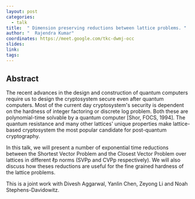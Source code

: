 ```yaml
---
layout: post
categories:
  - talk
title:  " Dimension preserving reductions between lattice problems. "
author: "  Rajendra Kumar"
coordinates: https://meet.google.com/tkc-dwmj-occ
slides: 
link: 
tags: 
---
```

## Abstract

The recent advances in the design and construction of quantum computers require us to design the cryptosystem secure even after quantum computers. Most of the current day cryptosystem's security is dependent on the hardness of integer factoring or discrete log problem. Both these are polynomial-time solvable by a quantum computer [Shor, FOCS, 1994]. The quantum resistance and many other lattices' unique properties make lattice-based cryptosystem the most popular candidate for post-quantum cryptography.

In this talk, we will present a number of exponential time reductions between the Shortest Vector Problem and the Closest Vector Problem over lattices in different ℓp norms (SVPp and CVPp respectively). We will also discuss how theses reductions are useful for the fine grained hardness of the lattice problems.

This is a joint work with Divesh Aggarwal, Yanlin Chen, Zeyong Li and Noah Stephens-Davidowitz.